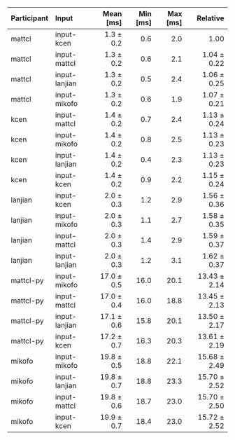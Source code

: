 | Participant | Input | Mean [ms] | Min [ms] | Max [ms] | Relative |
|:---|:---|---:|---:|---:|---:|
| mattcl | input-kcen | 1.3 ± 0.2 | 0.6 | 2.0 | 1.00 |
| mattcl | input-mattcl | 1.3 ± 0.2 | 0.6 | 2.1 | 1.04 ± 0.22 |
| mattcl | input-lanjian | 1.3 ± 0.2 | 0.5 | 2.4 | 1.06 ± 0.25 |
| mattcl | input-mikofo | 1.3 ± 0.2 | 0.6 | 1.9 | 1.07 ± 0.21 |
| kcen | input-mattcl | 1.4 ± 0.2 | 0.7 | 2.4 | 1.13 ± 0.24 |
| kcen | input-mikofo | 1.4 ± 0.2 | 0.8 | 2.5 | 1.13 ± 0.23 |
| kcen | input-lanjian | 1.4 ± 0.2 | 0.4 | 2.3 | 1.13 ± 0.23 |
| kcen | input-kcen | 1.4 ± 0.2 | 0.9 | 2.2 | 1.15 ± 0.24 |
| lanjian | input-kcen | 2.0 ± 0.3 | 1.2 | 2.9 | 1.56 ± 0.36 |
| lanjian | input-mikofo | 2.0 ± 0.3 | 1.1 | 2.7 | 1.58 ± 0.35 |
| lanjian | input-mattcl | 2.0 ± 0.3 | 1.4 | 2.9 | 1.59 ± 0.37 |
| lanjian | input-lanjian | 2.0 ± 0.3 | 1.2 | 3.1 | 1.62 ± 0.37 |
| mattcl-py | input-mikofo | 17.0 ± 0.5 | 16.0 | 20.1 | 13.43 ± 2.14 |
| mattcl-py | input-mattcl | 17.0 ± 0.4 | 16.0 | 18.8 | 13.45 ± 2.13 |
| mattcl-py | input-lanjian | 17.1 ± 0.6 | 15.8 | 20.1 | 13.50 ± 2.17 |
| mattcl-py | input-kcen | 17.2 ± 0.7 | 16.3 | 20.3 | 13.61 ± 2.19 |
| mikofo | input-mikofo | 19.8 ± 0.5 | 18.8 | 22.1 | 15.68 ± 2.49 |
| mikofo | input-lanjian | 19.8 ± 0.7 | 18.8 | 23.3 | 15.70 ± 2.52 |
| mikofo | input-mattcl | 19.8 ± 0.6 | 18.7 | 23.0 | 15.70 ± 2.50 |
| mikofo | input-kcen | 19.9 ± 0.7 | 18.4 | 23.0 | 15.72 ± 2.52 |
